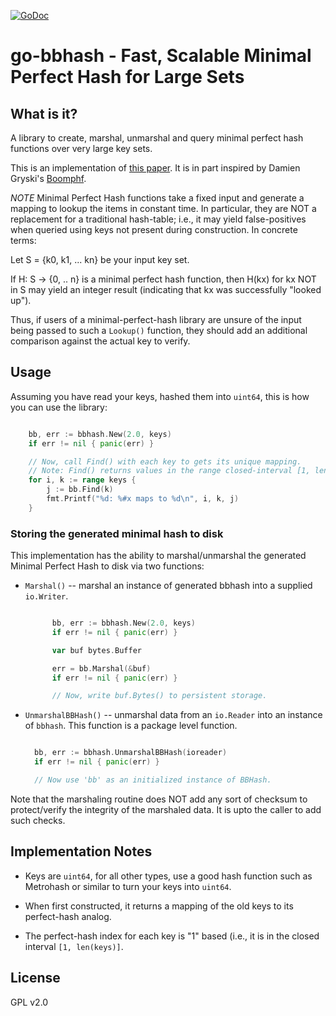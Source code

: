 [![GoDoc](https://godoc.org/github.com/opencoff/go-bbhash?status.svg)](https://godoc.org/github.com/opencoff/go-bbhash)

# go-bbhash - Fast, Scalable Minimal Perfect Hash for Large Sets

## What is it?
A library to create, marshal, unmarshal and query minimal perfect hash functions
over very large key sets.

This is an implementation of [this paper](https://arxiv.org/abs/1702.03154). It is in part
inspired by Damien Gryski's [Boomphf](https://github.com/dgryski/go-boomphf).

*NOTE* Minimal Perfect Hash functions take a fixed input and
generate a mapping to lookup the items in constant time. In
particular, they are NOT a replacement for a traditional hash-table;
i.e., it may yield false-positives when queried using keys not
present during construction. In concrete terms:

   Let S = {k0, k1, ... kn}  be your input key set.

   If H: S -> {0, .. n} is a minimal perfect hash function, then
   H(kx) for kx NOT in S may yield an integer result (indicating
   that kx was successfully "looked up").

Thus, if users of a minimal-perfect-hash library are unsure of the
input being passed to such a `Lookup()` function, they should add an
additional comparison against the actual key to verify.

## Usage
Assuming you have read your keys, hashed them into `uint64`, this is how you can use the library:

```go

	bb, err := bbhash.New(2.0, keys)
	if err != nil { panic(err) }

	// Now, call Find() with each key to gets its unique mapping.
    // Note: Find() returns values in the range closed-interval [1, len(keys)]
	for i, k := range keys {
        j := bb.Find(k)
		fmt.Printf("%d: %#x maps to %d\n", i, k, j)
	}

```

### Storing the generated minimal hash to disk
This implementation has the ability to marshal/unmarshal the
generated Minimal Perfect Hash to disk via two functions:

* `Marshal()` -- marshal an instance of generated bbhash into a
  supplied `io.Writer`.

  ```go

        bb, err := bbhash.New(2.0, keys)
        if err != nil { panic(err) }

        var buf bytes.Buffer

        err = bb.Marshal(&buf)
        if err != nil { panic(err) }

        // Now, write buf.Bytes() to persistent storage.
  ```

* `UnmarshalBBHash()` -- unmarshal data from an `io.Reader` into an instance
  of `bbhash`. This function is a package level function.

  ```go

    bb, err := bbhash.UnmarshalBBHash(ioreader)
    if err != nil { panic(err) }

    // Now use 'bb' as an initialized instance of BBHash.
  ```


Note that the marshaling routine does NOT add any sort of checksum
to protect/verify the integrity of the marshaled data. It is upto
the caller to add such checks.

## Implementation Notes

* Keys are `uint64`, for all other types, use a good hash function such as Metrohash or
  similar to turn your keys into `uint64`.

* When first constructed, it returns a mapping of the old keys to its perfect-hash analog.

* The perfect-hash index for each key is "1" based (i.e., it is in the closed interval
  `[1, len(keys)]`.


## License
GPL v2.0
